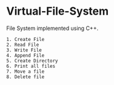 # Virtual-File-System

File System implemented using C++.

```
1. Create File
2. Read File
3. Write File
4. Append File
5. Create Directory
6. Print all files
7. Move a file
8. Delete file
```
